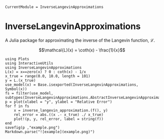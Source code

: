 ```@meta
CurrentModule = InverseLangevinApproximations
```

# InverseLangevinApproximations

A Julia package for approximating the inverse of the Langevin function, ℒ.

```math
\mathcal{L}(x) = \coth(x) - \frac{1}{x}
```

```@eval
using Plots
using InteractiveUtils
using InverseLangevinApproximations
L(x) = x==zero(x) ? 0 : coth(x) - 1/x
x_true = range(0.0, 10.0, length = 101)
y = L.(x_true)
use_model(x) = Base.isexported(InverseLangevinApproximations, Symbol(x))
fs = filter(use_model, subtypes(InverseLangevinApproximations.AbstractInverseLangevinApproximation))
p = plot(xlabel = "y", ylabel = "Relative Error")
for f in fs
    x = inverse_langevin_approximation.(f(), y)
    rel_error = abs.((x .- x_true) ./ x_true)
    plot!(p, y, rel_error, label = string(f))
end
savefig(p ,"example.png")
Markdown.parse("![example](example.png)")
```
